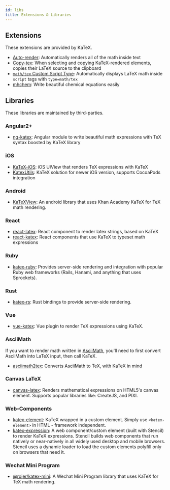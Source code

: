 ```yaml
---
id: libs
title: Extensions & Libraries
---
```

## Extensions

These extensions are provided by KaTeX.

- [Auto-render](autorender.md): Automatically renders all of the math inside text
- [Copy-tex](https://github.com/KaTeX/KaTeX/tree/main/contrib/copy-tex): When selecting and copying KaTeX-rendered elements, copies their LaTeX source to the clipboard
- [`math/tex` Custom Script Type](https://github.com/KaTeX/KaTeX/tree/main/contrib/mathtex-script-type): Automatically displays LaTeX math inside `script` tags with `type=math/tex`
- [mhchem](https://github.com/KaTeX/KaTeX/tree/main/contrib/mhchem): Write beautiful chemical equations easily

## Libraries

These libraries are maintained by third-parties.

### Angular2+
- [ng-katex](https://github.com/garciparedes/ng-katex): Angular module to write beautiful math expressions with TeX syntax boosted by KaTeX library

### iOS
- [KaTeX-iOS](https://github.com/ianarawjo/KaTeX-iOS): iOS UIView that renders TeX expressions with KaTeX
- [KatexUtils](https://cocoapods.org/pods/KatexUtils): KaTeX solution for newer iOS version, supports CocoaPods integration

### Android
- [KaTeXView](https://github.com/judemanutd/KaTeXView): An android library that uses Khan Academy KaTeX for TeX math rendering.

### React
- [react-latex](https://github.com/zzish/react-latex): React component to render latex strings, based on KaTeX
- [react-katex](https://github.com/talyssonoc/react-katex): React components that use KaTeX to typeset math expressions

### Ruby

- [katex-ruby](https://github.com/glebm/katex-ruby): Provides server-side rendering and integration with popular Ruby web frameworks (Rails, Hanami, and anything that uses Sprockets).

### Rust

- [katex-rs](https://github.com/xu-cheng/katex-rs): Rust bindings to provide server-side rendering.

### Vue
- [vue-katex](https://github.com/lucpotage/vue-katex): Vue plugin to render TeX expressions using KaTeX.

### AsciiMath

If you want to render math written in [AsciiMath](http://asciimath.org/),
you'll need to first convert AsciiMath into LaTeX input, then call KaTeX.

- [asciimath2tex](https://github.com/christianp/asciimath2tex): Converts AsciiMath to TeX, with KaTeX in mind

### Canvas LaTeX

- [canvas-latex](https://github.com/CurriculumAssociates/canvas-latex): Renders mathematical expressions on HTML5's canvas element. Supports popular libraries like: CreateJS, and PIXI.

### Web-Components

- [katex-element](https://github.com/georges-gomes/katex-element): KaTeX wrapped in a custom element. Simply use `<katex-element>` in HTML - framework independent.
- [katex-expression](https://github.com/navsgh/katex-expression): A web component/custom element (built with Stencil) to render KaTeX expressions. Stencil builds web components that run natively or near-natively in all widely used desktop and mobile browsers. Stencil uses a dynamic loader to load the custom elements polyfill only on browsers that need it.

### Wechat Mini Program

- [@rojer/katex-mini](https://github.com/rojer95/katex-mini): A Wechat Mini Program library that uses KaTeX for TeX math rendering.

